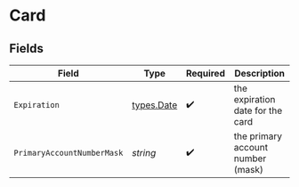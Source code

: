 # Card


## Fields

| Field                             | Type                              | Required                          | Description                       |
| --------------------------------- | --------------------------------- | --------------------------------- | --------------------------------- |
| `Expiration`                      | [types.Date](../../types/date.md) | :heavy_check_mark:                | the expiration date for the card  |
| `PrimaryAccountNumberMask`        | *string*                          | :heavy_check_mark:                | the primary account number (mask) |